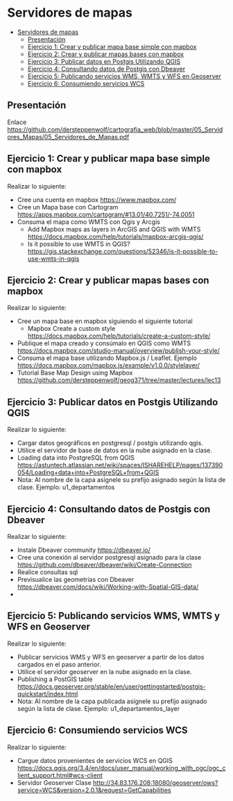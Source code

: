 # Servidores de mapas

- [Servidores de mapas](#servidores-de-mapas)
  - [Presentación](#presentaci%C3%B3n)
  - [Ejercicio 1: Crear y publicar mapa base simple con mapbox](#ejercicio-1-crear-y-publicar-mapa-base-simple-con-mapbox)
  - [Ejercicio 2: Crear y publicar mapas bases con mapbox](#ejercicio-2-crear-y-publicar-mapas-bases-con-mapbox)
  - [Ejercicio 3: Publicar datos en Postgis Utilizando QGIS](#ejercicio-3-publicar-datos-en-postgis-utilizando-qgis)
  - [Ejercicio 4: Consultando datos de Postgis con Dbeaver](#ejercicio-4-consultando-datos-de-postgis-con-dbeaver)
  - [Ejercicio 5: Publicando servicios WMS, WMTS y WFS en Geoserver](#ejercicio-5-publicando-servicios-wms-wmts-y-wfs-en-geoserver)
  - [Ejercicio 6: Consumiendo servicios WCS](#ejercicio-6-consumiendo-servicios-wcs)

## Presentación

Enlace https://github.com/dersteppenwolf/cartografia_web/blob/master/05_Servidores_Mapas/05_Servidores_de_Mapas.pdf


## Ejercicio 1: Crear y publicar mapa base simple con mapbox

Realizar lo siguiente: 

- Cree una cuenta en mapbox https://www.mapbox.com/
- Cree un Mapa base con Cartogram https://apps.mapbox.com/cartogram/#13.01/40.7251/-74.0051
- Consuma el mapa como WMTS con Qgis y Arcgis 
  - Add Mapbox maps as layers in ArcGIS and QGIS with WMTS https://docs.mapbox.com/help/tutorials/mapbox-arcgis-qgis/
  - Is it possible to use WMTS in QGIS? https://gis.stackexchange.com/questions/52346/is-it-possible-to-use-wmts-in-qgis


## Ejercicio 2: Crear y publicar mapas bases   con mapbox


Realizar lo siguiente: 

- Cree un mapa base en mapbox siguiendo el siguiente tutorial
  - Mapbox Create a custom style https://docs.mapbox.com/help/tutorials/create-a-custom-style/
- Publique el mapa creado y consúmalo en QGIS como WMTS https://docs.mapbox.com/studio-manual/overview/publish-your-style/
- Consuma el mapa base utilizando Mapbox.js / Leaflet. Ejemplo https://docs.mapbox.com/mapbox.js/example/v1.0.0/stylelayer/
- Tutorial Base Map Design using Mapbox https://github.com/dersteppenwolf/geog371/tree/master/lectures/lec13




## Ejercicio 3: Publicar datos en Postgis Utilizando QGIS


Realizar lo siguiente: 

- Cargar datos geográficos en postgresql / postgis utilizando qgis.
- Utilice el servidor de base de datos en la nube asignado en la clase.
- Loading data into PostgreSQL from QGIS https://astuntech.atlassian.net/wiki/spaces/ISHAREHELP/pages/137390054/Loading+data+into+PostgreSQL+from+QGIS
- Nota: Al nombre de la capa asígnele su prefijo asignado según la lista de clase. Ejemplo: u1_departamentos


## Ejercicio 4: Consultando datos de Postgis con Dbeaver 

Realizar lo siguiente: 
- Instale Dbeaver community https://dbeaver.io/
- Cree una conexión al servidor postgresql  asignado para la clase https://github.com/dbeaver/dbeaver/wiki/Create-Connection
- Realice consultas sql
- Previsualice las geometrías con Dbeaver https://dbeaver.com/docs/wiki/Working-with-Spatial-GIS-data/
- 


## Ejercicio 5: Publicando servicios WMS, WMTS y WFS en Geoserver

Realizar lo siguiente: 

- Publicar servicios WMS y WFS en geoserver a partir de los datos cargados en el paso anterior.
- Utilice el servidor geoserver en la nube asignado en la clase.
- Publishing a PostGIS table https://docs.geoserver.org/stable/en/user/gettingstarted/postgis-quickstart/index.html
- Nota: Al nombre de la capa publicada asígnele su prefijo asignado según la lista de clase. Ejemplo: u1_departamentos_layer
  
## Ejercicio 6: Consumiendo servicios WCS

Realizar lo siguiente: 

- Cargue datos provenientes de servicios WCS en QGIS https://docs.qgis.org/3.4/en/docs/user_manual/working_with_ogc/ogc_client_support.html#wcs-client
- Servidor Geoserver Clase http://34.83.176.208:18080/geoserver/ows?service=WCS&version=2.0.1&request=GetCapabilities

